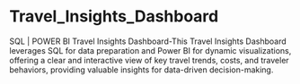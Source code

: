 # Travel_Insights_Dashboard
SQL | POWER BI Travel Insights Dashboard-This Travel Insights Dashboard leverages SQL for data preparation and Power BI for dynamic visualizations, offering a clear and interactive view of key travel trends, costs, and traveler behaviors, providing valuable insights for data-driven decision-making.
